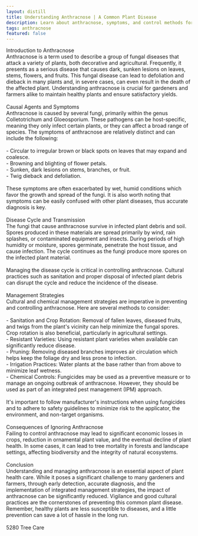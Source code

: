 ```yaml
---
layout: distill
title: Understanding Anthracnose | A Common Plant Disease
description: Learn about anthracnose, symptoms, and control methods for this widespread plant fungal disease.
tags: anthracnose
featured: false
---
```


Introduction to Anthracnose<br />Anthracnose is a term used to describe a group of fungal diseases that attack a variety of plants, both decorative and agricultural. Frequently, it presents as a serious disease that causes dark, sunken lesions on leaves, stems, flowers, and fruits. This fungal disease can lead to defoliation and dieback in many plants and, in severe cases, can even result in the death of the affected plant. Understanding anthracnose is crucial for gardeners and farmers alike to maintain healthy plants and ensure satisfactory yields. <br /><br />Causal Agents and Symptoms<br />Anthracnose is caused by several fungi, primarily within the genus Colletotrichum and Gloeosporium. These pathogens can be host-specific, meaning they only infect certain plants, or they can affect a broad range of species. The symptoms of anthracnose are relatively distinct and can include the following:<br /><br />- Circular to irregular brown or black spots on leaves that may expand and coalesce.<br />- Browning and blighting of flower petals.<br />- Sunken, dark lesions on stems, branches, or fruit.<br />- Twig dieback and defoliation.<br /><br />These symptoms are often exacerbated by wet, humid conditions which favor the growth and spread of the fungi. It is also worth noting that symptoms can be easily confused with other plant diseases, thus accurate diagnosis is key.<br /><br />Disease Cycle and Transmission<br />The fungi that cause anthracnose survive in infected plant debris and soil. Spores produced in these materials are spread primarily by wind, rain splashes, or contaminated equipment and insects. During periods of high humidity or moisture, spores germinate, penetrate the host tissue, and cause infection. The cycle continues as the fungi produce more spores on the infected plant material. <br /><br />Managing the disease cycle is critical in controlling anthracnose. Cultural practices such as sanitation and proper disposal of infected plant debris can disrupt the cycle and reduce the incidence of the disease.<br /><br />Management Strategies<br />Cultural and chemical management strategies are imperative in preventing and controlling anthracnose. Here are several methods to consider:<br /><br />- Sanitation and Crop Rotation: Removal of fallen leaves, diseased fruits, and twigs from the plant's vicinity can help minimize the fungal spores. Crop rotation is also beneficial, particularly in agricultural settings.<br />- Resistant Varieties: Using resistant plant varieties when available can significantly reduce disease.<br />- Pruning: Removing diseased branches improves air circulation which helps keep the foliage dry and less prone to infection.<br />- Irrigation Practices: Water plants at the base rather than from above to minimize leaf wetness.<br />- Chemical Controls: Fungicides may be used as a preventive measure or to manage an ongoing outbreak of anthracnose. However, they should be used as part of an integrated pest management (IPM) approach.<br /><br />It's important to follow manufacturer's instructions when using fungicides and to adhere to safety guidelines to minimize risk to the applicator, the environment, and non-target organisms.<br /><br />Consequences of Ignoring Anthracnose<br />Failing to control anthracnose may lead to significant economic losses in crops, reduction in ornamental plant value, and the eventual decline of plant health. In some cases, it can lead to tree mortality in forests and landscape settings, affecting biodiversity and the integrity of natural ecosystems.<br /><br />Conclusion<br />Understanding and managing anthracnose is an essential aspect of plant health care. While it poses a significant challenge to many gardeners and farmers, through early detection, accurate diagnosis, and the implementation of integrated management strategies, the impact of anthracnose can be significantly reduced. Vigilance and good cultural practices are the cornerstones of preventing this common plant disease. Remember, healthy plants are less susceptible to diseases, and a little prevention can save a lot of hassle in the long run.<br /><br />5280 Tree Care
